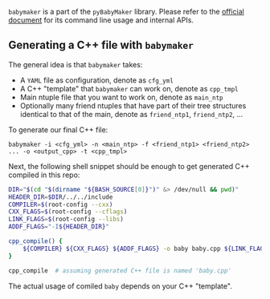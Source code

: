 `babymaker` is a part of the `pyBabyMaker` library. Please refer to the
[official document](https://pybabymaker.readthedocs.io) for its command line
usage and internal APIs.


## Generating a C++ file with `babymaker`
The general idea is that `babymaker` takes:

* A `YAML` file as configuration, denote as `cfg_yml`
* A C++ "template" that `babymaker` can work on, denote as `cpp_tmpl`
* Main ntuple file that you want to work on, denote as `main_ntp`
* Optionally many friend ntuples that have part of their tree structures
  identical to that of the main, denote as `friend_ntp1`, `friend_ntp2`, ...

To generate our final C++ file:

```shell
babymaker -i <cfg_yml> -n <main_ntp> -f <friend_ntp1> <friend_ntp2> ... -o <output_cpp> -t <cpp_tmpl>
```

Next, the following shell snippet should be enough to get generated C++
compiled in this repo:

```bash
DIR="$(cd "$(dirname "${BASH_SOURCE[0]}")" &> /dev/null && pwd)"
HEADER_DIR=$DIR/../../include
COMPILER=$(root-config --cxx)
CXX_FLAGS=$(root-config --cflags)
LINK_FLAGS=$(root-config --libs)
ADDF_FLAGS="-I${HEADER_DIR}"

cpp_compile() {
    ${COMPILER} ${CXX_FLAGS} ${ADDF_FLAGS} -o baby baby.cpp ${LINK_FLAGS}
}

cpp_compile  # assuming generated C++ file is named 'baby.cpp'
```

The actual usage of comiled `baby` depends on your C++ "template".
